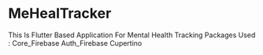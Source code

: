 # MeHealTracker
This Is Flutter Based Application For Mental Health Tracking
Packages Used :
Core_Firebase
Auth_Firebase
Cupertino
